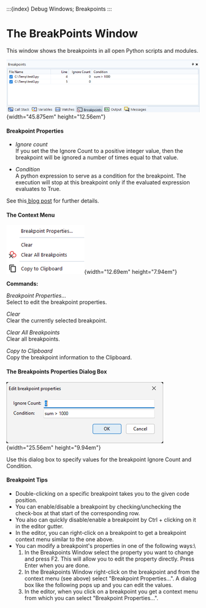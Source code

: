 :::{index} Debug Windows; Breakpoints
:::


# The BreakPoints Window

This window shows the breakpoints in all open Python scripts and modules.

![graphic](images/breakpointswindow1.png){width="45.875em" height="12.56em"}

#### Breakpoint Properties

- *Ignore count*\
If you set the the Ignore Count to a positive integer value, then the breakpoint will be ignored a number of times equal to that value.

- *Condition*\
A python expression to serve as a condition for the breakpoint. The execution 
will stop at this breakpoint only if the evaluated expression evaluates to True.

See this[ blog post](https://pyscripter.blogspot.com/2025/01/breakpoint-conditions-and-ignore-counts.html) for further details.

#### The Context Menu

![graphic](images/breakpointscontextmenu.png){width="12.69em" height="7.94em"}

**Commands:**

*Breakpoint Properties...*\
Select to edit the breakpoint properties.

*Clear*\
Clear the currently selected breakpoint.

*Clear All Breakpoints*\
Clear all breakpoints.

*Copy to Clipboard*\
Copy the breakpoint information to the Clipboard.

#### The Breakpoints Properties Dialog Box 

![graphic](images/breakpointproperties.png){width="25.56em" height="9.94em"}

Use this dialog box to specify values for the breakpoint Ignore Count and Condition.

#### Breakpoint Tips

- Double-clicking on a specific breakpoint takes you to the given code position.
- You can enable/disable a breakpoint by checking/unchecking the check-box at that start of the corresponding row. 
- You also can quickly disable/enable a breakpoint by Ctrl + clicking on it in the editor gutter.
- In the editor, you can right-click on a breakpoint to get a breakpoint context menu similar to the one above.
- You can modify a breakpoint's  properties in one of the following ways:\
  1. In the Breakpoints Window select the property you want to change and press F2.  This will allow you to edit the property directly.  Press Enter when you are done.
  2. In the Breakpoints Window right-click on the breakpoint and from the context menu (see above) select "Breakpoint Properties...".  A dialog box like the following pops up and you can edit the values.
  3. In the editor, when you click on a breakpoint you get a context menu from which you can select "Breakpoint Properties...". 
